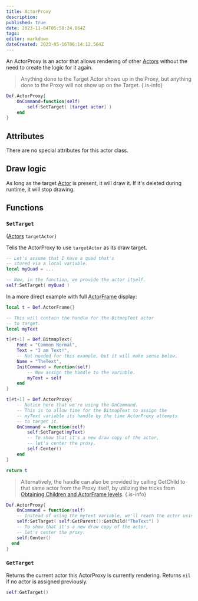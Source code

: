 ```yaml
---
title: ActorProxy
description: 
published: true
date: 2023-11-04T05:58:24.864Z
tags: 
editor: markdown
dateCreated: 2023-05-16T06:14:12.564Z
---
```


An ActorProxy is an actor that allows rendering of other [Actors](/en/dev/actors/actortypes/actor) without the need to create the logic for it again.

> Anything done to the Target Actor shows up in the Proxy, but anything done to the Proxy will not show up on the Target.
{.is-info}

```lua
Def.ActorProxy{
    OnCommand=function(self)
        self:SetTarget( [target actor] ) 
    end
}
```
## Attributes

There are no special attributes for this actor class.

## Draw logic

As long as the target [Actor](/en/dev/actors/actortypes/actor) is present, it will draw it. If it's deleted during runtime, it will stop drawing.

## Functions

### `SetTarget`
([Actors](/en/dev/actors/actortypes/actor) `targetActor`)

Tells the ActorProxy to use `targetActor` as its draw target.

```lua
-- Let's assume that I have a quad that's
-- stored via a local variable.
local myQuad = ...

-- Now, in the function, we provide the actor itself.
self:SetTarget( myQuad ) 
```

In a more direct example with full [ActorFrame](/en/dev/actors/actortypes/actorframe) display:

```lua
local t = Def.ActorFrame{}

-- This will contain the handle for the BitmapText actor
-- to target.
local myText

t[#t+1] = Def.BitmapText{
	Font = "Common Normal",
	Text = "I am Text!",
	-- Not needed for this example, but it will make sense below.
	Name = "TheText",
	InitCommand = function(self)
		-- Now assign the handle to the variable.
		myText = self
	end
}

t[#t+1] = Def.ActorProxy{
	-- Notice here that we're using the OnCommand.
	-- This is to allow time for the BitmapText to assign the
	-- myText variable its handle by the time ActorProxy attempts
	-- to target it.
	OnCommand = function(self)
		self:SetTarget(myText)
		-- To show that it's a new draw copy of the actor,
		-- let's center the proxy.
		self:Center()
	end
}

return t
```

> Alternatively, the handle can also be provided by calling GetChild to that same actor from the Proxy itself, by utilizing the tricks from [Obtaining Children and ActorFrame levels](/en/dev/actors/actortypes/actor#obtaining-childs-and-actorframe-levels).
{.is-info}

```lua
Def.ActorProxy{
	OnCommand = function(self)
  	-- Instead of using the myText variable, we'll reach the actor using GetParent and GetChild calls.
  	self:SetTarget( self:GetParent():GetChild("TheText") )
    -- To show that it's a new draw copy of the actor,
    -- let's center the proxy.
    self:Center()
  end
}
```

### `GetTarget`

Returns the current actor this ActorProxy is currently rendering. Returns `nil` if no actor is assigned previously.

```lua
self:GetTarget()
```